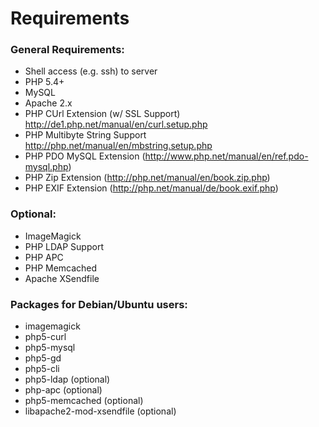 Requirements
============

### General Requirements:
* Shell access (e.g. ssh) to server  
* PHP 5.4+
* MySQL
* Apache 2.x
* PHP CUrl  Extension (w/ SSL Support) <http://de1.php.net/manual/en/curl.setup.php>
* PHP Multibyte String Support <http://php.net/manual/en/mbstring.setup.php> 
* PHP PDO MySQL Extension (http://www.php.net/manual/en/ref.pdo-mysql.php)
* PHP Zip Extension (http://php.net/manual/en/book.zip.php)
* PHP EXIF Extension (http://php.net/manual/de/book.exif.php)

### Optional:
* ImageMagick
* PHP LDAP Support
* PHP APC
* PHP Memcached
* Apache XSendfile

### Packages for Debian/Ubuntu users:
* imagemagick
* php5-curl
* php5-mysql
* php5-gd
* php5-cli
* php5-ldap		(optional)
* php-apc		(optional)
* php5-memcached	(optional)
* libapache2-mod-xsendfile (optional)
